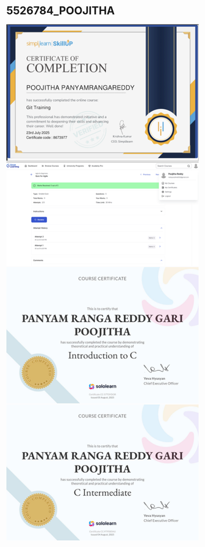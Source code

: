 # 5526784_POOJITHA
![Alt text](https://github.com/Panyamrangareddygaripoojitha/5526784_POOJITHA/blob/f6e7b52b0cac8df1c2448fa581e8ba1c8659f30c/Git/Certificates/Simplilearn.png)
![Alt text](https://github.com/Panyamrangareddygaripoojitha/5526784_POOJITHA/blob/f6e7b52b0cac8df1c2448fa581e8ba1c8659f30c/SDLC/Great%20learning(AGILE)/GREAT%20LEARNING(AGILE).png)
![Alt text](https://github.com/Panyamrangareddygaripoojitha/5526784_POOJITHA/blob/02fa88160db794b146b9e59819cbaad77e211355/Sololearn%20(certificates)/C%20Introduction(sololearn).jpg)
![Alt text](https://github.com/Panyamrangareddygaripoojitha/5526784_POOJITHA/blob/02fa88160db794b146b9e59819cbaad77e211355/Sololearn%20(certificates)/C%20intermediate(sololearn).jpg)
